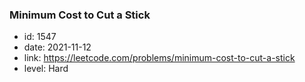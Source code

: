 ### Minimum Cost to Cut a Stick

* id: 1547
* date: 2021-11-12
* link: https://leetcode.com/problems/minimum-cost-to-cut-a-stick
* level: Hard
